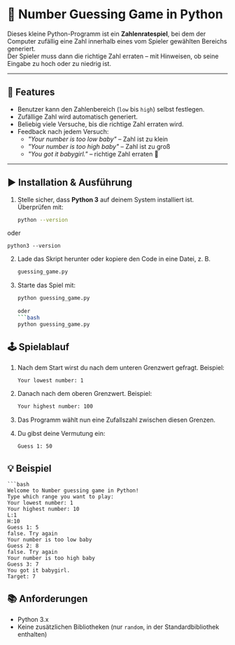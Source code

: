 # 🎲 Number Guessing Game in Python

Dieses kleine Python-Programm ist ein **Zahlenratespiel**, bei dem der Computer zufällig eine Zahl innerhalb eines vom Spieler gewählten Bereichs generiert.  
Der Spieler muss dann die richtige Zahl erraten – mit Hinweisen, ob seine Eingabe zu hoch oder zu niedrig ist.

---

## 📌 Features
- Benutzer kann den Zahlenbereich (`low` bis `high`) selbst festlegen.
- Zufällige Zahl wird automatisch generiert.
- Beliebig viele Versuche, bis die richtige Zahl erraten wird.
- Feedback nach jedem Versuch:
    - _"Your number is too low baby"_ – Zahl ist zu klein
    - _"Your number is too high baby"_ – Zahl ist zu groß
    - _"You got it babygirl."_ – richtige Zahl erraten 🎉

---

## ▶️ Installation & Ausführung

1. Stelle sicher, dass **Python 3** auf deinem System installiert ist.  
   Überprüfen mit:

   ```bash
   python --version
   
oder

    python3 --version      

2. Lade das Skript herunter oder kopiere den Code in eine Datei, z. B.
    ```bash
   guessing_game.py
   
3. Starte das Spiel mit:
    ```bash
    python guessing_game.py
       
    oder
    ```bash
    python guessing_game.py
   
## 🕹️ Spielablauf
1. Nach dem Start wirst du nach dem unteren Grenzwert gefragt.
   Beispiel: 
    ```bash 
   Your lowest number: 1
   
2. Danach nach dem oberen Grenzwert.
    Beispiel:
    ```bash
   Your highest number: 100
   
3. Das Programm wählt nun eine Zufallszahl zwischen diesen Grenzen.

4. Du gibst deine Vermutung ein:
    ```bash
   Guess 1: 50
   
## 💡 Beispiel
    ```bash
    Welcome to Number guessing game in Python!
    Type which range you want to play: 
    Your lowest number: 1
    Your highest number: 10
    L:1
    H:10
    Guess 1: 5
    false. Try again
    Your number is too low baby
    Guess 2: 8
    false. Try again
    Your number is too high baby
    Guess 3: 7
    You got it babygirl.
    Target: 7

## 📚 Anforderungen

- Python 3.x
- Keine zusätzlichen Bibliotheken (nur ``random``, in der Standardbibliothek enthalten)

